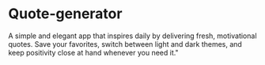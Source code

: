 # Quote-generator
A simple and elegant app that inspires daily by delivering fresh, motivational quotes. Save your favorites, switch between light and dark themes, and keep positivity close at hand whenever you need it."
